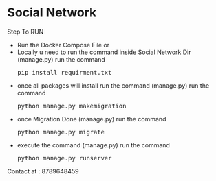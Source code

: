 <h1>Social Network</h1>
<p>Step To RUN</p>
<ul>

  <li>Run the Docker Compose File or</li>
  <li>Locally u need to run the command inside Social Network Dir (manage.py) run the command <pre>pip install requirment.txt</pre></li>
  <li>once all packages will install run the command (manage.py) run the command <pre>python manage.py makemigration</pre></li>
   <li>once Migration Done (manage.py) run the command <pre>python manage.py migrate</pre></li>
    <li>execute the command (manage.py) run the command <pre>python manage.py runserver</pre></li>
</ul>


<p>Contact at : 8789648459</p>
